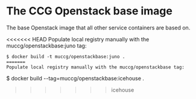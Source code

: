 The CCG Openstack base image
============================

The base Openstack image that all other service containers are based on.

<<<<<<< HEAD
Populate local registry manually with the muccg/openstackbase:juno tag:

```
$ docker build -t muccg/openstackbase:juno .
=======
Populate local registry manually with the muccg/openstackbase tag:

```
$ docker build --tag=muccg/openstackbase:icehouse .
>>>>>>> icehouse
```
